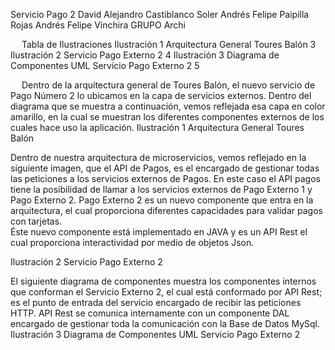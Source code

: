 Servicio Pago 2
David Alejandro Castiblanco Soler
Andrés Felipe Paipilla Rojas
Andrés Felipe Vinchira
GRUPO Archi

 
Tabla de Ilustraciones
Ilustración 1 Arquitectura General Toures Balón	3
Ilustración 2 Servicio Pago Externo 2	4
Ilustración 3 Diagrama de Componentes UML Servicio Pago Externo 2	5


 
Dentro de la arquitectura general de Toures Balón, el nuevo servicio de Pago Número 2 lo ubicamos en la capa de servicios externos. Dentro del diagrama que se muestra a continuación, vemos reflejada esa capa en color amarillo, en la cual se muestran los diferentes componentes externos de los cuales hace uso la aplicación.
Ilustración 1 Arquitectura General Toures Balón
 
Dentro de nuestra arquitectura de microservicios, vemos reflejado en la siguiente imagen, que el API de Pagos, es el encargado de gestionar todas las peticiones a los servicios externos de Pagos.  En este caso el API pagos tiene la posibilidad de llamar a los servicios externos de Pago Externo 1 y Pago Externo 2.  Pago Externo 2 es un nuevo componente que entra en la arquitectura, el cual proporciona diferentes capacidades para validar pagos con tarjetas.  
Éste nuevo componente está implementado en JAVA y es un API Rest el cual proporciona interactividad por medio de objetos Json.

Ilustración 2 Servicio Pago Externo 2
 
El siguiente diagrama de componentes muestra los componentes internos que conforman el Servicio Externo 2, el cual está conformado por API Rest; es el punto de entrada del servicio encargado de recibir las peticiones HTTP.  API Rest se comunica internamente con un componente DAL encargado de gestionar toda la comunicación con la Base de Datos MySql.
Ilustración 3 Diagrama de Componentes UML Servicio Pago Externo 2
 

